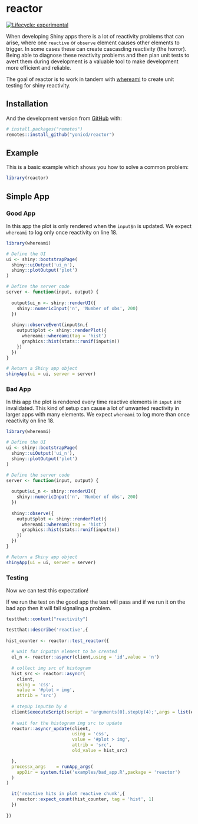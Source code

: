 
<!-- README.md is generated from README.Rmd. Please edit that file -->

# reactor

<!-- badges: start -->

[![Lifecycle:
experimental](https://img.shields.io/badge/lifecycle-experimental-orange.svg)](https://www.tidyverse.org/lifecycle/#experimental)
<!-- badges: end -->

When developing Shiny apps there is a lot of reactivity problems that
can arise, where one `reactive` or `observe` element causes other
elements to trigger. In some cases these can create cascasding
reactivity (the horror). Being able to diagnose these reactivity
problems and then plan unit tests to avert them during development is a
valuable tool to make development more efficient and reliable.

The goal of reactor is to work in tandem with
[whereami](https://yonicd.github.io/whereami/index.html) to create unit
testing for shiny reactivity.

## Installation

And the development version from [GitHub](https://github.com/) with:

``` r
# install.packages("remotes")
remotes::install_github("yonicd/reactor")
```

## Example

This is a basic example which shows you how to solve a common problem:

``` r
library(reactor)
```

## Simple App

### Good App

In this app the plot is only rendered when the `input$n` is updated. We
expect `whereami` to log only once reactivity on line 18.

``` r
library(whereami)

# Define the UI
ui <- shiny::bootstrapPage(
  shiny::uiOutput('ui_n'),
  shiny::plotOutput('plot')
)

# Define the server code
server <- function(input, output) {
  
  output$ui_n <- shiny::renderUI({
    shiny::numericInput('n', 'Number of obs', 200)
  })
  
  shiny::observeEvent(input$n,{
    output$plot <- shiny::renderPlot({
      whereami::whereami(tag = 'hist')
      graphics::hist(stats::runif(input$n))
    })
  })
}

# Return a Shiny app object
shinyApp(ui = ui, server = server)
```

### Bad App

In this app the plot is rendered every time reactive elements in `input`
are invalidated. This kind of setup can cause a lot of unwanted
reactivity in larger apps with many elements. We expect `whereami` to
log more than once reactivity on line 18.

``` r
library(whereami)

# Define the UI
ui <- shiny::bootstrapPage(
  shiny::uiOutput('ui_n'),
  shiny::plotOutput('plot')
)

# Define the server code
server <- function(input, output) {
  
  output$ui_n <- shiny::renderUI({
    shiny::numericInput('n', 'Number of obs', 200)
  })
  
  shiny::observe({
    output$plot <- shiny::renderPlot({
      whereami::whereami(tag = 'hist')
      graphics::hist(stats::runif(input$n))
    })
  })
}

# Return a Shiny app object
shinyApp(ui = ui, server = server)
```

### Testing

Now we can test this expectation\!

If we run the test on the good app the test will pass and if we run it
on the bad app then it will fail signaling a problem.

``` r
testthat::context("reactivity")

testthat::describe('reactive',{
  
hist_counter <- reactor::test_reactor({
  
  # wait for input$n element to be created
  el_n <- reactor::asyncr(client,using = 'id',value = 'n')
  
  # collect img src of histogram
  hist_src <- reactor::asyncr(
    client,
    using = 'css',
    value = '#plot > img',
    attrib = 'src')
  
  # stepUp input$n by 4
  client$executeScript(script = 'arguments[0].stepUp(4);',args = list(el_n))
  
  # wait for the histogram img src to update
  reactor::asyncr_update(client,
                         using = 'css',
                         value = '#plot > img',
                         attrib = 'src',
                         old_value = hist_src)

  },
  processx_args    = runApp_args(
    appDir = system.file('examples/bad_app.R',package = 'reactor')
  )
)

  it('reactive hits in plot reactive chunk',{
    reactor::expect_count(hist_counter, tag = 'hist', 1)
  })
  
})
```
